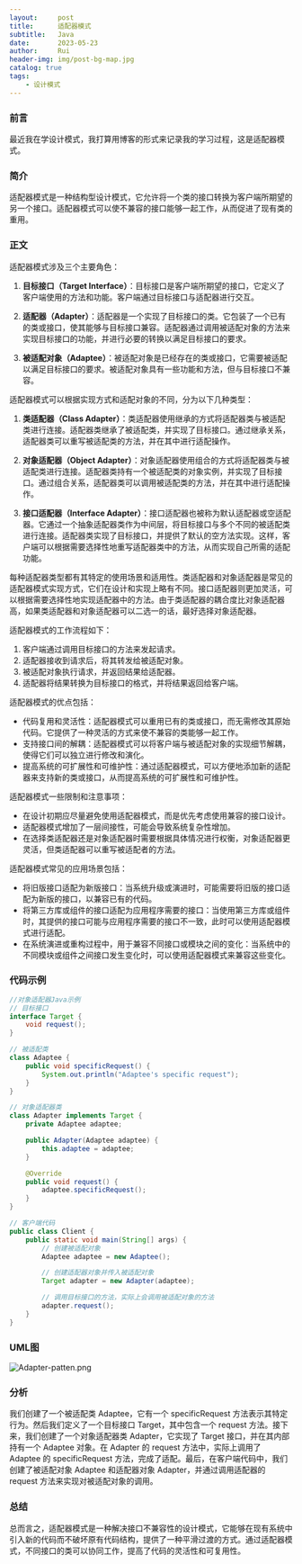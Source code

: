 ```yaml
---
layout:     post
title:      适配器模式
subtitle:   Java
date:       2023-05-23
author:     Rui
header-img: img/post-bg-map.jpg
catalog: true
tags:
    - 设计模式
---
```

### 前言
最近我在学设计模式，我打算用博客的形式来记录我的学习过程，这是适配器模式。
### 简介
适配器模式是一种结构型设计模式，它允许将一个类的接口转换为客户端所期望的另一个接口。适配器模式可以使不兼容的接口能够一起工作，从而促进了现有类的重用。
### 正文
适配器模式涉及三个主要角色：

1. **目标接口（Target Interface）**：目标接口是客户端所期望的接口，它定义了客户端使用的方法和功能。客户端通过目标接口与适配器进行交互。

2. **适配器（Adapter）**：适配器是一个实现了目标接口的类。它包装了一个已有的类或接口，使其能够与目标接口兼容。适配器通过调用被适配对象的方法来实现目标接口的功能，并进行必要的转换以满足目标接口的要求。

3. **被适配对象（Adaptee）**：被适配对象是已经存在的类或接口，它需要被适配以满足目标接口的要求。被适配对象具有一些功能和方法，但与目标接口不兼容。

适配器模式可以根据实现方式和适配对象的不同，分为以下几种类型：

1. **类适配器（Class Adapter）**：类适配器使用继承的方式将适配器类与被适配类进行连接。适配器类继承了被适配类，并实现了目标接口。通过继承关系，适配器类可以重写被适配类的方法，并在其中进行适配操作。

2. **对象适配器（Object Adapter）**：对象适配器使用组合的方式将适配器类与被适配类进行连接。适配器类持有一个被适配类的对象实例，并实现了目标接口。通过组合关系，适配器类可以调用被适配类的方法，并在其中进行适配操作。

3. **接口适配器（Interface Adapter）**：接口适配器也被称为默认适配器或空适配器。它通过一个抽象适配器类作为中间层，将目标接口与多个不同的被适配类进行连接。适配器类实现了目标接口，并提供了默认的空方法实现。这样，客户端可以根据需要选择性地重写适配器类中的方法，从而实现自己所需的适配功能。

每种适配器类型都有其特定的使用场景和适用性。类适配器和对象适配器是常见的适配器模式实现方式，它们在设计和实现上略有不同。接口适配器则更加灵活，可以根据需要选择性地实现适配器中的方法。由于类适配器的耦合度比对象适配器高，如果类适配器和对象适配器可以二选一的话，最好选择对象适配器。

适配器模式的工作流程如下：

1. 客户端通过调用目标接口的方法来发起请求。
2. 适配器接收到请求后，将其转发给被适配对象。
3. 被适配对象执行请求，并返回结果给适配器。
4. 适配器将结果转换为目标接口的格式，并将结果返回给客户端。

适配器模式的优点包括：

- 代码复用和灵活性：适配器模式可以重用已有的类或接口，而无需修改其原始代码。它提供了一种灵活的方式来使不兼容的类能够一起工作。
- 支持接口间的解耦：适配器模式可以将客户端与被适配对象的实现细节解耦，使得它们可以独立进行修改和演化。
- 提高系统的可扩展性和可维护性：通过适配器模式，可以方便地添加新的适配器来支持新的类或接口，从而提高系统的可扩展性和可维护性。

适配器模式一些限制和注意事项：

- 在设计初期应尽量避免使用适配器模式，而是优先考虑使用兼容的接口设计。
- 适配器模式增加了一层间接性，可能会导致系统复杂性增加。
- 在选择类适配器还是对象适配器时需要根据具体情况进行权衡，对象适配器更灵活，但类适配器可以重写被适配者的方法。

适配器模式常见的应用场景包括：

- 将旧版接口适配为新版接口：当系统升级或演进时，可能需要将旧版的接口适配为新版的接口，以兼容已有的代码。
- 将第三方库或组件的接口适配为应用程序需要的接口：当使用第三方库或组件时，其提供的接口可能与应用程序需要的接口不一致，此时可以使用适配器模式进行适配。
- 在系统演进或重构过程中，用于兼容不同接口或模块之间的变化：当系统中的不同模块或组件之间接口发生变化时，可以使用适配器模式来兼容这些变化。

### 代码示例
```java
//对象适配器Java示例
// 目标接口
interface Target {
    void request();
}

// 被适配类
class Adaptee {
    public void specificRequest() {
        System.out.println("Adaptee's specific request");
    }
}

// 对象适配器类
class Adapter implements Target {
    private Adaptee adaptee;

    public Adapter(Adaptee adaptee) {
        this.adaptee = adaptee;
    }

    @Override
    public void request() {
        adaptee.specificRequest();
    }
}

// 客户端代码
public class Client {
    public static void main(String[] args) {
        // 创建被适配对象
        Adaptee adaptee = new Adaptee();

        // 创建适配器对象并传入被适配对象
        Target adapter = new Adapter(adaptee);

        // 调用目标接口的方法，实际上会调用被适配对象的方法
        adapter.request();
    }
}

```
### UML图
![Adapter-patten.png](https://i.postimg.cc/bYxCztfW/Adapter-patten.png)
### 分析
我们创建了一个被适配类 Adaptee，它有一个 specificRequest 方法表示其特定行为。然后我们定义了一个目标接口 Target，其中包含一个 request 方法。接下来，我们创建了一个对象适配器类 Adapter，它实现了 Target 接口，并在其内部持有一个 Adaptee 对象。在 Adapter 的 request 方法中，实际上调用了 Adaptee 的 specificRequest 方法，完成了适配。最后，在客户端代码中，我们创建了被适配对象 Adaptee 和适配器对象 Adapter，并通过调用适配器的 request 方法来实现对被适配对象的调用。
### 总结
总而言之，适配器模式是一种解决接口不兼容性的设计模式，它能够在现有系统中引入新的代码而不破坏原有代码结构，提供了一种平滑过渡的方式。通过适配器模式，不同接口的类可以协同工作，提高了代码的灵活性和可复用性。


